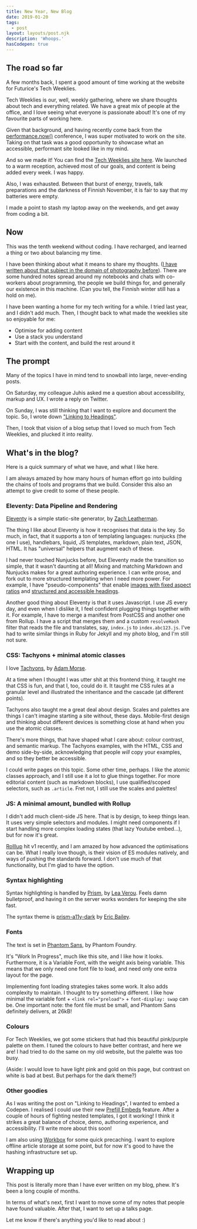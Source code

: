 ```yaml
---
title: New Year, New Blog
date: 2019-01-20
tags:
  - post
layout: layouts/post.njk
description: 'Whoops.'
hasCodepen: true
---
```


## The road so far

A few months back, I spent a good amount of time working at the website for Futurice's Tech Weeklies.

Tech Weeklies is our, well, weekly gathering, where we share thoughts about tech and everything related. We have a great mix of people at the office, and I love seeing what everyone is passionate about! It's one of my favourite parts of working here.

Given that background, and having recently come back from the [performance.now()](https://perfnow.nl) conference, I was super motivated to work on the site. Taking on that task was a good opportunity to showcase what an accessible, performant site looked like in my mind.

And so we made it! You can find the [Tech Weeklies site here](https://techweeklies.futurice.com). We launched to a warm reception, achieved most of our goals, and content is being added every week. I was happy.

Also, I was exhausted. Between that burst of energy, travels, talk preparations and the darkness of Finnish November, it is fair to say that my batteries were empty.

I made a point to stash my laptop away on the weekends, and get away from coding a bit.

## Now

This was the tenth weekend without coding. I have recharged, and learned a thing or two about balancing my time.

I have been thinking about what it means to share my thoughts. ([I have written about that subject in the domain of photography before](https://fotis.photos/collection/2017/08/13/signal.html)). There are some hundred notes spread around my notebooks and chats with co-workers about programming, the people we build things for, and generally our existence in this machine. (Can you tell, the Finnish winter still has a hold on me).

I have been wanting a home for my tech writing for a while. I tried last year, and I didn't add much. Then, I thought back to what made the weeklies site so enjoyable for me:
- Optimise for adding content
- Use a stack you understand
- Start with the content, and build the rest around it

## The prompt

Many of the topics I have in mind tend to snowball into large, never-ending posts.

On Saturday, my colleague Juhis asked me a question about accessibility, markup and UX. I wrote a reply on Twitter.

On Sunday, I was still thinking that I want to explore and document the topic. So, I wrote down ["Linking to Headings"](/posts/linking-to-headings).

Then, I took that vision of a blog setup that I loved so much from Tech Weeklies, and plucked it into reality.

## What's in the blog?

Here is a quick summary of what we have, and what I like here.

I am always amazed by how many hours of human effort go into building the chains of tools and programs that we build. Consider this also an attempt to give credit to some of these people.

### Eleventy: Data Pipeline and Rendering

[Eleventy](https://11ty.io) is a simple static-site generator, by [Zach Leatherman](https://twitter.com/zachleat/).

The thing I like about Eleventy is how it recognises that data is the key. So much, in fact, that it supports a ton of templating languages: nunjucks (the one I use), handlebars, liquid, JS templates, markdown, plain text, JSON, HTML. It has "universal" helpers that augment each of these.

I had never touched Nunjucks before, but Eleventy made the transition so simple, that it wasn't daunting at all! Mixing and matching Markdown and Nunjucks makes for a great authoring experience. I can write prose, and fork out to more structured templating when I need more power. For example, I have "pseudo-components" that enable [images with fixed aspect ratios](https://github.com/fpapado/fotis.xyz/blob/master/src/_includes/components/MdImg.js) and [structured and accessible headings](https://github.com/fpapado/fotis.xyz/blob/master/src/_includes/components/Heading.js).

Another good thing about Eleventy is that it uses Javascript. I use JS every day, and even when I dislike it, I feel confident plugging things together with it. For example, I have to merge a manifest from PostCSS and another one from Rollup. I have a script that merges them and a custom `resolveHash` filter that reads the file and translates, say, `index.js` to `index.abc123.js`. I've had to write similar things in Ruby for Jekyll and my photo blog, and I'm still not sure.

### CSS: Tachyons + minimal atomic classes
I love [Tachyons](https://tachyons.io), by [Adam Morse](https://twitter.com/mrmrs_).

At a time when I thought I was utter shit at this frontend thing, it taught me that CSS is fun, and that I, too, could do it. It taught me CSS rules at a granular level and illustrated the inheritance and the cascade (at different points).

Tachyons also taught me a great deal about design. Scales and palettes are things I can't imagine starting a site without, these days. Mobile-first design and thinking about different devices is something close at hand when you use the atomic classes.

There's more things, that have shaped what I care about: colour contrast, and semantic markup. The Tachyons examples, with the HTML, CSS and demo side-by-side, acknowledging that people *will* copy your examples, and so they better be accessible.

I could write pages on this topic. Some other time, perhaps. I like the atomic classes approach, and I still use it a lot to glue things together. For more editorial content (such as markdown blocks), I use qualified/scoped selectors, such as `.article`. Fret not, I still use the scales and palettes!

### JS: A minimal amount, bundled with Rollup
I didn't add much client-side JS here. That is by design, to keep things lean. It uses very simple selectors and modules. I might need components if I start handling more complex loading states (that lazy Youtube embed...), but for now it's great. 

[Rolllup](https://rollupjs.org/) hit v1 recently, and I am amazed by how advanced the optimisations can be. What I really love though, is their vision of ES modules natively, and ways of pushing the standards forward. I don't use  much of that functionality, but I'm glad to have the option.

### Syntax highlighting
Syntax highlighting is handled by [Prism](https://prismjs.com/), by [Lea Verou](https://twitter.com/leaverou). Feels damn bulletproof, and having it on the server works wonders for keeping the site fast.

The syntax theme is [prism-a11y-dark](https://github.com/ericwbailey/a11y-syntax-highlighting) by [Eric Bailey](https://twitter.com/ericwbailey/).

### Fonts
The text is set in [Phantom Sans](https://www.futurefonts.xyz/phantom-foundry/phantom-sans), by Phantom Foundry.

It's "Work In Progress", much like this site, and I like how it looks. Furthermore, it is a Variable Font, with the weight axis being variable. This means that we only need one font file to load, and need only one extra layout for the page.

Implementing font loading strategies takes some work. It also adds complexity to maintain. I thought to try something different. I like how minimal the variable font + `<link rel="preload">` + `font-display: swap` can be. One important note: the font file must be small, and Phantom Sans definitely delivers, at 26kB!

### Colours
For Tech Weeklies, we got some stickers that had this beautiful pink/purple palette on them. I tuned the colours to have better contrast, and here we are! I had tried to do the same on my old website, but the palette was too busy.

(Aside: I would love to have light pink and gold on this page, but contrast on white is bad at best. But perhaps for the dark theme?)

### Other goodies
As I was writing the post on "Linking to Headings", I wanted to embed a Codepen.
I realised I could use their new [Prefill Embeds](https://blog.codepen.io/documentation/prefill-embeds/) feature. After a couple of hours of fighting nested templates, I got it working! I think it strikes a great balance of choice, demo, authoring experience, and accessibility. I'll write more about this soon!

I am also using [Workbox](https://developers.google.com/web/tools/workbox/) for some quick precaching. I want to explore offline article storage at some point, but for now it's good to have the hashing infrastructure set up.

## Wrapping up

This post is literally more than I have ever written on my blog, phew. It's been a long couple of months.

In terms of what's next, first I want to move some of my notes that people have found valuable. After that, I want to set up a talks page.

Let me know if there's anything you'd like to read about :)
